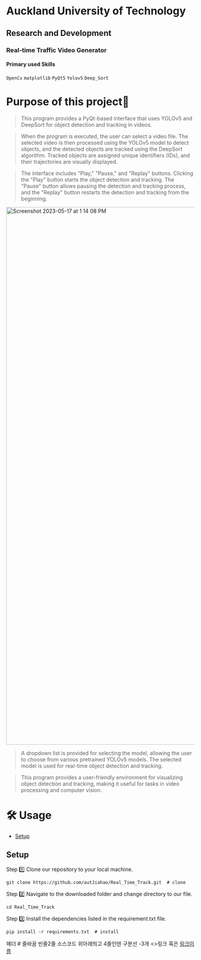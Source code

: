 # Auckland University of Technology

## Research and Development

### Real-time Traffic Video Generator

#### Primary used Skills
`OpenCv` `matplotlib` `PyQt5` `Yolov5` `Deep_Sort`

# Purpose of this project🧐

> This program provides a PyQt-based interface that uses YOLOv5 and DeepSort for object detection and tracking in videos.

> When the program is executed, the user can select a video file. The selected video is then processed using the YOLOv5 model to detect objects, and the detected objects are tracked using the DeepSort algorithm. Tracked objects are assigned unique identifiers (IDs), and their trajectories are visually displayed.

>The interface includes "Play," "Pause," and "Replay" buttons. Clicking the "Play" button starts the object detection and tracking. The "Pause" button allows pausing the detection and tracking process, and the "Replay" button restarts the detection and tracking from the beginning.

<img width="1439" alt="Screenshot 2023-05-17 at 1 14 08 PM" src="https://github.com/autJiahao/Real_Time_Track/assets/45887454/20b92c3c-78e8-4359-b100-332e6b97d476">

>A dropdown list is provided for selecting the model, allowing the user to choose from various pretrained YOLOv5 models. The selected model is used for real-time object detection and tracking.

>This program provides a user-friendly environment for visualizing object detection and tracking, making it useful for tasks in video processing and computer vision.

# 🛠️ Usage

- [Setup](#setup)


## Setup


Step 1️⃣ Clone our repository to your local machine.
<br />

    git clone https://github.com/autJiahao/Real_Time_Track.git  # clone

Step 2️⃣ Navigate to the downloaded folder and change directory to our file. 
<br />

    cd Real_Time_Track

Step️ 3️⃣ Install the dependencies listed in the requirement.txt file.
<br />
    
    pip install -r requirements.txt  # install

헤더 #
줄바꿈 빈줄2줄
소스코드 위아래띄고 4줄인덴
구분선 -3개
<>링크 혹은 [링크이름](링크주소)
